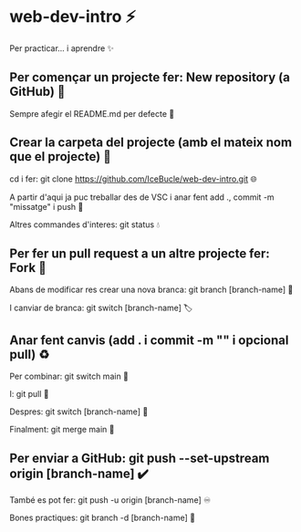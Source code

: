 # web-dev-intro :zap:

Per practicar... i aprendre :sparkles:

## Per començar un projecte fer: New repository (a GitHub) :pushpin:

Sempre afegir el README.md per defecte :memo:

## Crear la carpeta del projecte (amb el mateix nom que el projecte) :open_file_folder:

cd i fer: git clone https://github.com/IceBucle/web-dev-intro.git :globe_with_meridians:

A partir d'aqui ja puc treballar des de VSC i anar fent add ., commit -m "missatge" i push :penguin:

Altres commandes d'interes: git status	:droplet:

## Per fer un pull request a un altre projecte fer: Fork :trident:

Abans de modificar res crear una nova branca: git branch [branch-name] :rocket:

I canviar de branca: git switch [branch-name] :label:

## Anar fent canvis (add . i commit -m "" i opcional pull) :recycle:

Per combinar: git switch main :dizzy:

I: git pull :art:

Despres: git switch [branch-name] :scroll:

Finalment: git merge main :dna:

## Per enviar a GitHub: git push --set-upstream origin [branch-name] :heavy_check_mark:

També es pot fer: git push -u origin [branch-name] :infinity:

Bones practiques: git branch -d [branch-name] :compass:
